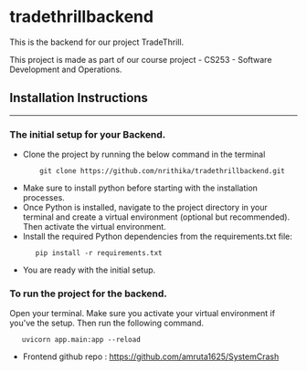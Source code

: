 # tradethrillbackend

This is the backend for our project TradeThrill.

This project is made as part of our course project - CS253 - Software Development and Operations.

## Installation Instructions
---

###  The initial setup for your Backend.
* Clone the project by running the below command in the terminal
  ```
      git clone https://github.com/nrithika/tradethrillbackend.git
  ```
* Make sure to install python before starting with the installation processes.
* Once Python is installed, navigate to the project directory in your terminal and create a virtual environment (optional but recommended). Then activate the virtual environment.
* Install the required Python dependencies from the requirements.txt file:
  ```
     pip install -r requirements.txt
  ```
* You are ready with the initial setup.


### To run the project for the backend.
Open your terminal. Make sure you activate your virtual environment if you've the setup. Then run the following command.
```
   uvicorn app.main:app --reload
```


* Frontend github repo : https://github.com/amruta1625/SystemCrash
